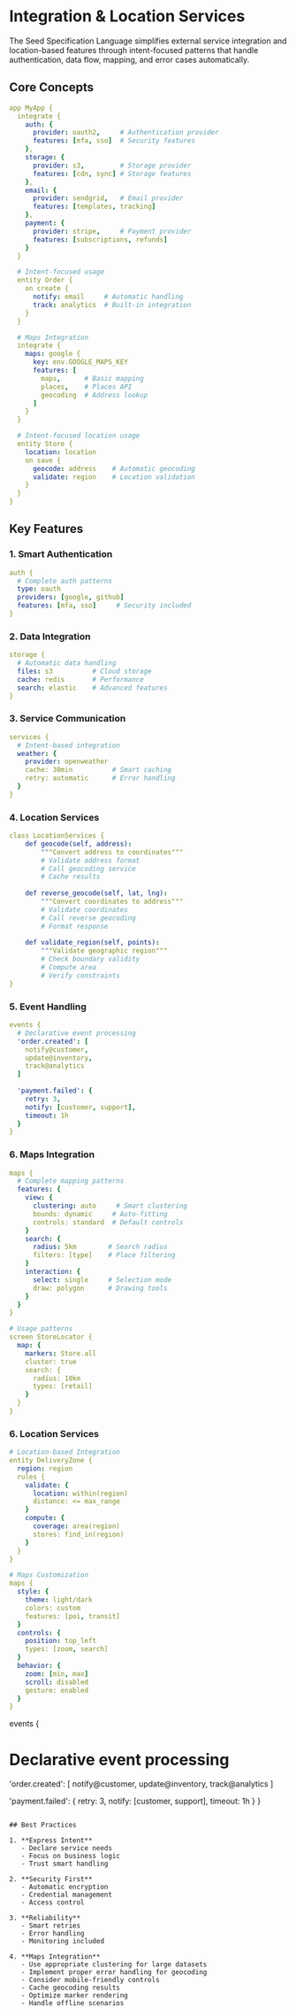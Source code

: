 # Integration & Location Services

The Seed Specification Language simplifies external service integration and location-based features through intent-focused patterns that handle authentication, data flow, mapping, and error cases automatically.

## Core Concepts

```yaml
app MyApp {
  integrate {
    auth: {
      provider: oauth2,     # Authentication provider
      features: [mfa, sso]  # Security features
    },
    storage: {
      provider: s3,         # Storage provider
      features: [cdn, sync] # Storage features
    },
    email: {
      provider: sendgrid,   # Email provider
      features: [templates, tracking]
    },
    payment: {
      provider: stripe,     # Payment provider
      features: [subscriptions, refunds]
    }
  }

  # Intent-focused usage
  entity Order {
    on create {
      notify: email     # Automatic handling
      track: analytics  # Built-in integration
    }
  }

  # Maps Integration
  integrate {
    maps: google {
      key: env.GOOGLE_MAPS_KEY
      features: [
        maps,      # Basic mapping
        places,    # Places API
        geocoding  # Address lookup
      ]
    }
  }

  # Intent-focused location usage
  entity Store {
    location: location
    on save {
      geocode: address    # Automatic geocoding
      validate: region    # Location validation
    }
  }
}
```

## Key Features

### 1. Smart Authentication
```yaml
auth {
  # Complete auth patterns
  type: oauth
  providers: [google, github]
  features: [mfa, sso]     # Security included
}
```

### 2. Data Integration
```yaml
storage {
  # Automatic data handling
  files: s3          # Cloud storage
  cache: redis       # Performance
  search: elastic    # Advanced features
}
```

### 3. Service Communication
```yaml
services {
  # Intent-based integration
  weather: {
    provider: openweather
    cache: 30min          # Smart caching
    retry: automatic      # Error handling
  }
}
```

### 4. Location Services
```yaml
class LocationServices {
    def geocode(self, address):
        """Convert address to coordinates"""
        # Validate address format
        # Call geocoding service
        # Cache results
        
    def reverse_geocode(self, lat, lng):
        """Convert coordinates to address"""
        # Validate coordinates
        # Call reverse geocoding
        # Format response
        
    def validate_region(self, points):
        """Validate geographic region"""
        # Check boundary validity
        # Compute area
        # Verify constraints
}
```

### 5. Event Handling
```yaml
events {
  # Declarative event processing
  'order.created': [
    notify@customer,
    update@inventory,
    track@analytics
  ]
  
  'payment.failed': {
    retry: 3,
    notify: [customer, support],
    timeout: 1h
  }
}
```

### 6. Maps Integration
```yaml
maps {
  # Complete mapping patterns
  features: {
    view: {
      clustering: auto     # Smart clustering
      bounds: dynamic     # Auto-fitting
      controls: standard  # Default controls
    }
    search: {
      radius: 5km        # Search radius
      filters: [type]    # Place filtering
    }
    interaction: {
      select: single     # Selection mode
      draw: polygon      # Drawing tools
    }
  }
}

# Usage patterns
screen StoreLocator {
  map: {
    markers: Store.all
    cluster: true
    search: {
      radius: 10km
      types: [retail]
    }
  }
}
```

### 6. Location Services
```yaml
# Location-based Integration
entity DeliveryZone {
  region: region
  rules {
    validate: {
      location: within(region)
      distance: <= max_range
    }
    compute: {
      coverage: area(region)
      stores: find_in(region)
    }
  }
}

# Maps Customization
maps {
  style: {
    theme: light/dark
    colors: custom
    features: [poi, transit]
  }
  controls: {
    position: top_left
    types: [zoom, search]
  }
  behavior: {
    zoom: [min, max]
    scroll: disabled
    gesture: enabled
  }
}
```

events {
  # Declarative event processing
  'order.created': [
    notify@customer,
    update@inventory,
    track@analytics
  ]
  
  'payment.failed': {
    retry: 3,
    notify: [customer, support],
    timeout: 1h
  }
}
```

## Best Practices

1. **Express Intent**
   - Declare service needs
   - Focus on business logic
   - Trust smart handling

2. **Security First**
   - Automatic encryption
   - Credential management
   - Access control

3. **Reliability**
   - Smart retries
   - Error handling
   - Monitoring included

4. **Maps Integration**
   - Use appropriate clustering for large datasets
   - Implement proper error handling for geocoding
   - Consider mobile-friendly controls
   - Cache geocoding results
   - Optimize marker rendering
   - Handle offline scenarios
